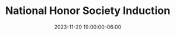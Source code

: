 ---
date: 2023-11-20 19:00:00-06:00
dates: 7:00 pm on Nov 20 2023
draft: false
durationMinutes: 60
title: National Honor Society Induction
---
